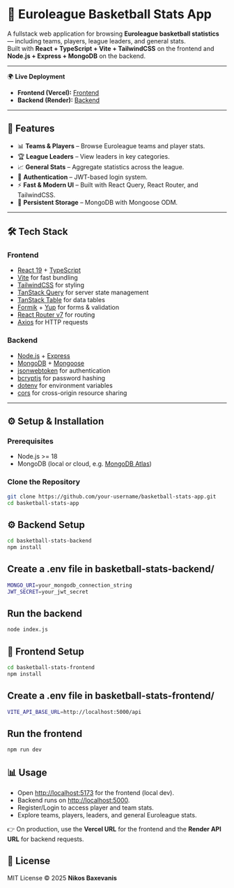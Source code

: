 # 🏀 Euroleague Basketball Stats App

A fullstack web application for browsing **Euroleague basketball statistics** — including teams, players, league leaders, and general stats.  
Built with **React + TypeScript + Vite + TailwindCSS** on the frontend and **Node.js + Express + MongoDB** on the backend.

---

🌍 **Live Deployment**  

- **Frontend (Vercel):** [Frontend](https://my-project-phi-ashen.vercel.app/)  
- **Backend (Render):** [Backend](https://myproject-3sc4.onrender.com)

---

## 🚀 Features

- 📊 **Teams & Players** – Browse Euroleague teams and player stats.
- 🏆 **League Leaders** – View leaders in key categories.
- 📈 **General Stats** – Aggregate statistics across the league.
- 🔐 **Authentication** – JWT-based login system.
- ⚡ **Fast & Modern UI** – Built with React Query, React Router, and TailwindCSS.
- 💾 **Persistent Storage** – MongoDB with Mongoose ODM.

---

## 🛠️ Tech Stack

### Frontend
- [React 19](https://react.dev/) + [TypeScript](https://www.typescriptlang.org/)
- [Vite](https://vitejs.dev/) for fast bundling
- [TailwindCSS](https://tailwindcss.com/) for styling
- [TanStack Query](https://tanstack.com/query/latest) for server state management
- [TanStack Table](https://tanstack.com/table/latest) for data tables
- [Formik](https://formik.org/) + [Yup](https://github.com/jquense/yup) for forms & validation
- [React Router v7](https://reactrouter.com/) for routing
- [Axios](https://axios-http.com/) for HTTP requests

### Backend
- [Node.js](https://nodejs.org/) + [Express](https://expressjs.com/)
- [MongoDB](https://www.mongodb.com/) + [Mongoose](https://mongoosejs.com/)
- [jsonwebtoken](https://github.com/auth0/node-jsonwebtoken) for authentication
- [bcryptjs](https://github.com/dcodeIO/bcrypt.js) for password hashing
- [dotenv](https://github.com/motdotla/dotenv) for environment variables
- [cors](https://github.com/expressjs/cors) for cross-origin resource sharing

---
## ⚙️ Setup & Installation

### Prerequisites
- Node.js >= 18
- MongoDB (local or cloud, e.g. [MongoDB Atlas](https://www.mongodb.com/atlas))

### Clone the Repository
```bash
git clone https://github.com/your-username/basketball-stats-app.git
cd basketball-stats-app
```

## ⚙️ Backend Setup
```bash
cd basketball-stats-backend
npm install
```

## Create a .env file in basketball-stats-backend/
```bash
MONGO_URI=your_mongodb_connection_string
JWT_SECRET=your_jwt_secret
```

## Run the backend
```bash
node index.js
```

## 🎨 Frontend Setup
```bash
cd basketball-stats-frontend
npm install
```

## Create a .env file in basketball-stats-frontend/
```bash
VITE_API_BASE_URL=http://localhost:5000/api
```

## Run the frontend
```bash
npm run dev
```

## 📊 Usage

- Open [http://localhost:5173](http://localhost:5173) for the frontend (local dev).  
- Backend runs on [http://localhost:5000](http://localhost:5000).  
- Register/Login to access player and team stats.  
- Explore teams, players, leaders, and general Euroleague stats.  

👉 On production, use the **Vercel URL** for the frontend and the **Render API URL** for backend requests.  

## 📜 License

MIT License © 2025 **Nikos Baxevanis**
